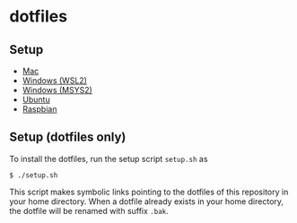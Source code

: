 # dotfiles
## Setup

- [Mac][1]
- [Windows (WSL2)][2]
- [Windows (MSYS2)][3]
- [Ubuntu][4]
- [Raspbian][5]

## Setup (dotfiles only)

To install the dotfiles, run the setup script `setup.sh` as

```shell
$ ./setup.sh
```

This script makes symbolic links pointing to the dotfiles of this repository
in your home directory.
When a dotfile already exists in your home directory,
the dotfile will be renamed with suffix `.bak`.


[1]: https://github.com/yusekiya/mac_setup#setup-of-mac
[2]: https://github.com/yusekiya/dotfiles/wiki#windows-wsl2
[3]: https://github.com/yusekiya/dotfiles/wiki#windows-msys2
[4]: https://github.com/yusekiya/ubuntu_setup#setup-ubuntu-1604-with-ansible
[5]: https://github.com/yusekiya/raspi3_setup#setup-raspi3-with-ansible
